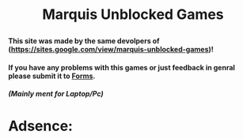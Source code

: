 # <p align=center>Marquis Unblocked Games
#### This site was made by the same devolpers of (https://sites.google.com/view/marquis-unblocked-games)!</f1> 
#### If you have any problems with this games or just feedback in genral please submit it to [Forms](https://forms.gle/1tfBYacRa1LNssa89).
##### (Mainly ment for Laptop/Pc)

  # Adsence:
    
